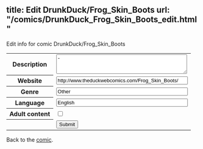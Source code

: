 title: Edit DrunkDuck/Frog_Skin_Boots
url: "/comics/DrunkDuck_Frog_Skin_Boots_edit.html"
---
Edit info for comic DrunkDuck/Frog_Skin_Boots

<form name="comic" action="http://gaepostmail.appspot.com/comic/" method="post">
<table class="comicinfo">
<tr>
<th>Description</th><td><textarea name="description" cols="40" rows="3">-</textarea></td>
</tr>
<tr>
<th>Website</th><td><input type="text" name="url" value="http://www.theduckwebcomics.com/Frog_Skin_Boots/" size="40"/></td>
</tr>
<tr>
<th>Genre</th><td><input type="text" name="genre" value="Other" size="40"/></td>
</tr>
<tr>
<th>Language</th><td><input type="text" name="language" value="English" size="40"/></td>
</tr>
<tr>
<th>Adult content</th><td><input type="checkbox" name="adult" value="adult" /></td>
</tr>
<tr>
<th></th><td>
<input type="hidden" name="comic" value="DrunkDuck_Frog_Skin_Boots" />
<input type="submit" name="submit" value="Submit" />
</td>
</tr>
</table>
</form>

Back to the [comic](DrunkDuck_Frog_Skin_Boots.html).

